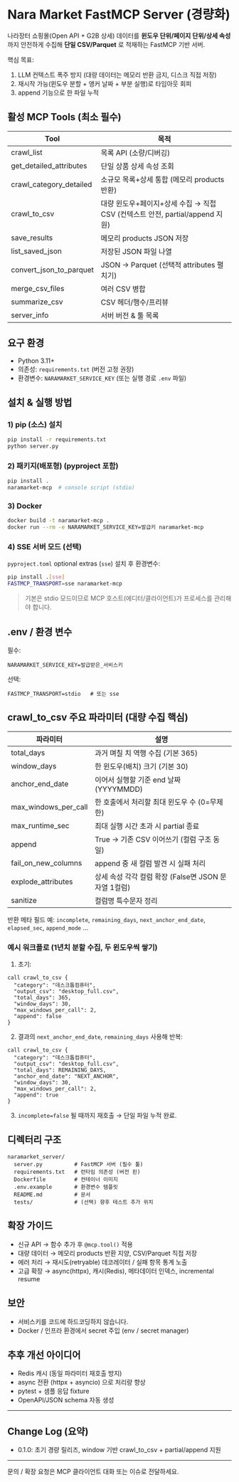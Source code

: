 # Nara Market FastMCP Server (경량화)

나라장터 쇼핑몰(Open API + G2B 상세) 데이터를 **윈도우 단위/페이지 단위/상세 속성**까지 안전하게 수집해 **단일 CSV/Parquet** 로 적재하는 FastMCP 기반 서버.

핵심 목표:

1. LLM 컨텍스트 폭주 방지 (대량 데이터는 메모리 반환 금지, 디스크 직접 저장)
2. 재시작 가능(윈도우 분할 + 앵커 날짜 + 부분 실행)로 타임아웃 회피
3. append 기능으로 한 파일 누적

## 활성 MCP Tools (최소 필수)

| Tool | 목적 |
|------|------|
| crawl_list | 목록 API (소량/디버깅) |
| get_detailed_attributes | 단일 상품 상세 속성 조회 |
| crawl_category_detailed | 소규모 목록+상세 통합 (메모리 products 반환) |
| crawl_to_csv | 대량 윈도우+페이지+상세 수집 → 직접 CSV (컨텍스트 안전, partial/append 지원) |
| save_results | 메모리 products JSON 저장 |
| list_saved_json | 저장된 JSON 파일 나열 |
| convert_json_to_parquet | JSON → Parquet (선택적 attributes 펼치기) |
| merge_csv_files | 여러 CSV 병합 |
| summarize_csv | CSV 헤더/행수/프리뷰 |
| server_info | 서버 버전 & 툴 목록 |



## 요구 환경

- Python 3.11+
- 의존성: `requirements.txt` (버전 고정 권장)
- 환경변수: `NARAMARKET_SERVICE_KEY` (또는 실행 경로 `.env` 파일)

## 설치 & 실행 방법

### 1) pip (소스) 설치

```bash
pip install -r requirements.txt
python server.py
```

### 2) 패키지(배포형) (pyproject 포함)

```bash
pip install .
naramarket-mcp  # console script (stdio)
```

### 3) Docker

```bash
docker build -t naramarket-mcp .
docker run --rm -e NARAMARKET_SERVICE_KEY=발급키 naramarket-mcp
```

### 4) SSE 서버 모드 (선택)

`pyproject.toml` optional extras (`sse`) 설치 후 환경변수:

```bash
pip install .[sse]
FASTMCP_TRANSPORT=sse naramarket-mcp
```
> 기본은 stdio 모드이므로 MCP 호스트(에디터/클라이언트)가 프로세스를 관리해야 합니다.

## .env / 환경 변수

필수:

```env
NARAMARKET_SERVICE_KEY=발급받은_서비스키
```

선택:

```env
FASTMCP_TRANSPORT=stdio   # 또는 sse
```

## crawl_to_csv 주요 파라미터 (대량 수집 핵심)

| 파라미터 | 설명 |
|----------|------|
| total_days | 과거 며칠 치 역행 수집 (기본 365) |
| window_days | 한 윈도우(배치) 크기 (기본 30) |
| anchor_end_date | 이어서 실행할 기준 end 날짜 (YYYYMMDD) |
| max_windows_per_call | 한 호출에서 처리할 최대 윈도우 수 (0=무제한) |
| max_runtime_sec | 최대 실행 시간 초과 시 partial 종료 |
| append | True → 기존 CSV 이어쓰기 (컬럼 구조 동일) |
| fail_on_new_columns | append 중 새 컬럼 발견 시 실패 처리 |
| explode_attributes | 상세 속성 각각 컬럼 확장 (False면 JSON 문자열 1컬럼) |
| sanitize | 컬럼명 특수문자 정리 |

반환 메타 필드 예:
`incomplete`, `remaining_days`, `next_anchor_end_date`, `elapsed_sec`, `append_mode` …

### 예시 워크플로 (1년치 분할 수집, 두 윈도우씩 쌓기)

1) 초기:
```jsonc
call crawl_to_csv {
  "category": "데스크톱컴퓨터",
  "output_csv": "desktop_full.csv",
  "total_days": 365,
  "window_days": 30,
  "max_windows_per_call": 2,
  "append": false
}
```
2) 결과의 `next_anchor_end_date`, `remaining_days` 사용해 반복:
```jsonc
call crawl_to_csv {
  "category": "데스크톱컴퓨터",
  "output_csv": "desktop_full.csv",
  "total_days": REMAINING_DAYS,
  "anchor_end_date": "NEXT_ANCHOR",
  "window_days": 30,
  "max_windows_per_call": 2,
  "append": true
}
```
3) `incomplete=false` 될 때까지 재호출 → 단일 파일 누적 완료.

## 디렉터리 구조

```text
naramarket_server/
  server.py          # FastMCP 서버 (필수 툴)
  requirements.txt   # 런타임 의존성 (버전 핀)
  Dockerfile         # 컨테이너 이미지
  .env.example       # 환경변수 템플릿
  README.md          # 문서
  tests/             # (선택) 향후 테스트 추가 위치
```

## 확장 가이드

- 신규 API → 함수 추가 후 `@mcp.tool()` 적용
- 대량 데이터 → 메모리 products 반환 지양, CSV/Parquet 직접 저장
- 에러 처리 → 재시도(retryable) 데코레이터 / 실패 항목 통계 노출
- 고급 확장 → async(httpx), 캐시(Redis), 메타데이터 인덱스, incremental resume

## 보안

- 서비스키를 코드에 하드코딩하지 않습니다.
- Docker / 인프라 환경에서 secret 주입 (env / secret manager)

## 추후 개선 아이디어

- Redis 캐시 (동일 파라미터 재호출 방지)
- async 전환 (httpx + asyncio) 으로 처리량 향상
- pytest + 샘플 응답 fixture
- OpenAPI/JSON schema 자동 생성

---

## Change Log (요약)
- 0.1.0: 초기 경량 릴리즈, window 기반 crawl_to_csv + partial/append 지원

---

문의 / 확장 요청은 MCP 클라이언트 대화 또는 이슈로 전달하세요.

